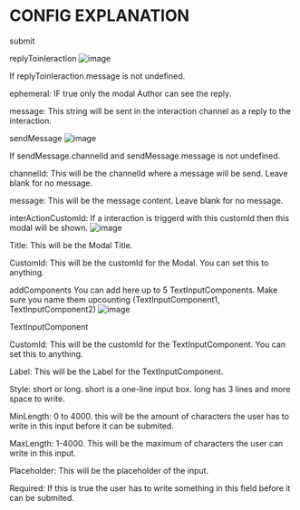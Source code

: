 # CONFIG EXPLANATION


submit

replyToinIeraction
![image](https://user-images.githubusercontent.com/55946112/162878422-151491f4-dbe2-4121-a856-b443ecbf52a8.png)
 

If replyToinIeraction.message is not undefined.

ephemeral: IF true only the modal Author can see the reply.

message: This string will be sent in the interaction channel as a reply to the interaction.


sendMessage 
![image](https://user-images.githubusercontent.com/55946112/162878468-1cb60ea1-f026-48c0-a1c3-a77eb122b014.png)


If sendMessage.channelId and sendMessage.message is not undefined.

channelId: This will be the channelId where a message will be send. Leave blank for no message.

message: This will be the message content. Leave blank for no message.


interActionCustomId: If a interaction is triggerd with this customId then this modal will be shown. 
![image](https://user-images.githubusercontent.com/55946112/162878525-3ad63a35-f394-41f5-a020-189015280563.png)

Title: This will be the Modal Title.

CustomId: This will be the customId for the Modal. You can set this to anything.


addComponents You can add here up to 5 TextInputComponents. Make sure you name them upcounting (TextInputComponent1, TextInputComponent2) 
![image](https://user-images.githubusercontent.com/55946112/162878556-df20d151-051a-49ae-b671-1ba87aa3a477.png)


TextInputComponent


CustomId: This will be the customId for the TextInputComponent. You can set this to anything.

Label: This will be the Label for the TextInputComponent.

Style: short or long. short is a one-line input box. long has 3 lines and more space to write.

MinLength: 0 to 4000. this will be the amount of characters the user has to write in this input before it can be submited.

MaxLength: 1-4000. This will be the maximum of characters the user can write in this input.

Placeholder: This will be the placeholder of the input.

Required: If this is true the user has to write something in this field before it can be submited.
